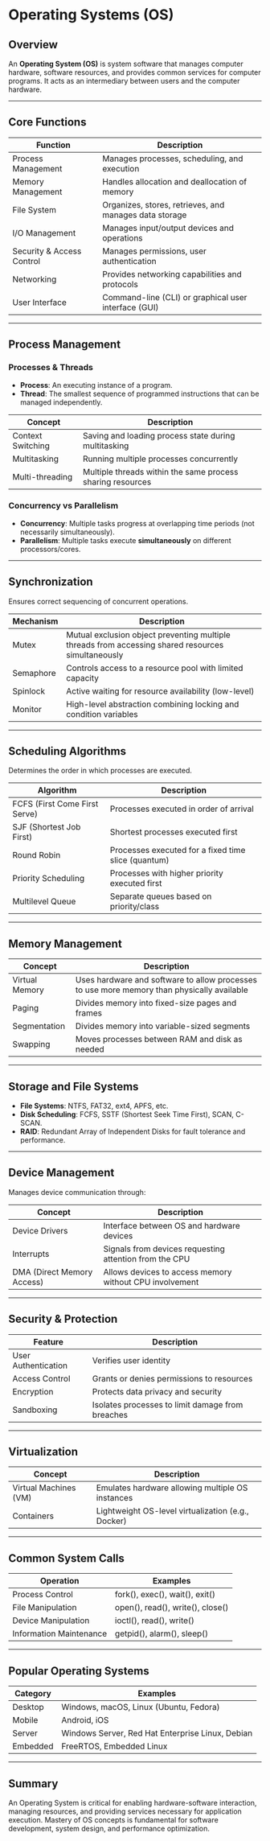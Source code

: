 # Operating Systems (OS)

## Overview

An **Operating System (OS)** is system software that manages computer hardware, software resources, and provides common services for computer programs. It acts as an intermediary between users and the computer hardware.

---

## Core Functions

| Function                  | Description                                            |
| ------------------------- | ------------------------------------------------------ |
| Process Management        | Manages processes, scheduling, and execution           |
| Memory Management         | Handles allocation and deallocation of memory          |
| File System               | Organizes, stores, retrieves, and manages data storage |
| I/O Management            | Manages input/output devices and operations            |
| Security & Access Control | Manages permissions, user authentication               |
| Networking                | Provides networking capabilities and protocols         |
| User Interface            | Command-line (CLI) or graphical user interface (GUI)   |

---

## Process Management

### Processes & Threads

- **Process**: An executing instance of a program.
- **Thread**: The smallest sequence of programmed instructions that can be managed independently.

| Concept           | Description                                                |
| ----------------- | ---------------------------------------------------------- |
| Context Switching | Saving and loading process state during multitasking       |
| Multitasking      | Running multiple processes concurrently                    |
| Multi-threading   | Multiple threads within the same process sharing resources |

### Concurrency vs Parallelism

- **Concurrency**: Multiple tasks progress at overlapping time periods (not necessarily simultaneously).
- **Parallelism**: Multiple tasks execute **simultaneously** on different processors/cores.

---

## Synchronization

Ensures correct sequencing of concurrent operations.

| Mechanism | Description                                                                                        |
| --------- | -------------------------------------------------------------------------------------------------- |
| Mutex     | Mutual exclusion object preventing multiple threads from accessing shared resources simultaneously |
| Semaphore | Controls access to a resource pool with limited capacity                                           |
| Spinlock  | Active waiting for resource availability (low-level)                                               |
| Monitor   | High-level abstraction combining locking and condition variables                                   |

---

## Scheduling Algorithms

Determines the order in which processes are executed.

| Algorithm                     | Description                                         |
| ----------------------------- | --------------------------------------------------- |
| FCFS (First Come First Serve) | Processes executed in order of arrival              |
| SJF (Shortest Job First)      | Shortest processes executed first                   |
| Round Robin                   | Processes executed for a fixed time slice (quantum) |
| Priority Scheduling           | Processes with higher priority executed first       |
| Multilevel Queue              | Separate queues based on priority/class             |

---

## Memory Management

| Concept        | Description                                                                                |
| -------------- | ------------------------------------------------------------------------------------------ |
| Virtual Memory | Uses hardware and software to allow processes to use more memory than physically available |
| Paging         | Divides memory into fixed-size pages and frames                                            |
| Segmentation   | Divides memory into variable-sized segments                                                |
| Swapping       | Moves processes between RAM and disk as needed                                             |

---

## Storage and File Systems

- **File Systems**: NTFS, FAT32, ext4, APFS, etc.
- **Disk Scheduling**: FCFS, SSTF (Shortest Seek Time First), SCAN, C-SCAN.
- **RAID**: Redundant Array of Independent Disks for fault tolerance and performance.

---

## Device Management

Manages device communication through:

| Concept                    | Description                                             |
| -------------------------- | ------------------------------------------------------- |
| Device Drivers             | Interface between OS and hardware devices               |
| Interrupts                 | Signals from devices requesting attention from the CPU  |
| DMA (Direct Memory Access) | Allows devices to access memory without CPU involvement |

---

## Security & Protection

| Feature             | Description                                      |
| ------------------- | ------------------------------------------------ |
| User Authentication | Verifies user identity                           |
| Access Control      | Grants or denies permissions to resources        |
| Encryption          | Protects data privacy and security               |
| Sandboxing          | Isolates processes to limit damage from breaches |

---

## Virtualization

| Concept               | Description                                        |
| --------------------- | -------------------------------------------------- |
| Virtual Machines (VM) | Emulates hardware allowing multiple OS instances   |
| Containers            | Lightweight OS-level virtualization (e.g., Docker) |

---

## Common System Calls

| Operation               | Examples                         |
| ----------------------- | -------------------------------- |
| Process Control         | fork(), exec(), wait(), exit()   |
| File Manipulation       | open(), read(), write(), close() |
| Device Manipulation     | ioctl(), read(), write()         |
| Information Maintenance | getpid(), alarm(), sleep()       |

---

## Popular Operating Systems

| Category | Examples                                         |
| -------- | ------------------------------------------------ |
| Desktop  | Windows, macOS, Linux (Ubuntu, Fedora)           |
| Mobile   | Android, iOS                                     |
| Server   | Windows Server, Red Hat Enterprise Linux, Debian |
| Embedded | FreeRTOS, Embedded Linux                         |

---

## Summary

An Operating System is critical for enabling hardware-software interaction, managing resources, and providing services necessary for application execution. Mastery of OS concepts is fundamental for software development, system design, and performance optimization.
